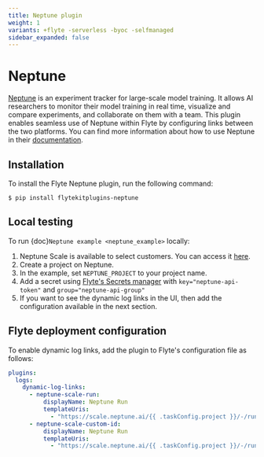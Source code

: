 ```yaml
---
title: Neptune plugin
weight: 1
variants: +flyte -serverless -byoc -selfmanaged
sidebar_expanded: false
---
```


# Neptune

[Neptune](https://neptune.ai/) is an experiment tracker for large-scale model training. It allows AI researchers to monitor their model training in real time, visualize and compare experiments, and collaborate on them with a team. This plugin enables seamless use of Neptune within Flyte by configuring links between the two platforms. You can find more information about how to use Neptune in their [documentation](https://docs.neptune.ai/).

## Installation

To install the Flyte Neptune plugin, run the following command:

```shell
$ pip install flytekitplugins-neptune
```

## Local testing

To run {doc}`Neptune example <neptune_example>` locally:

1. Neptune Scale is available to select customers. You can access it [here](https://neptune.ai/free-trial).
2. Create a project on Neptune.
3. In the example, set `NEPTUNE_PROJECT` to your project name.
4. Add a secret using [Flyte's Secrets manager](../../../deployment/flyte-configuration/secrets) with `key="neptune-api-token"` and `group="neptune-api-group"`
5. If you want to see the dynamic log links in the UI, then add the configuration available in the next section.

## Flyte deployment configuration

To enable dynamic log links, add the plugin to Flyte's configuration file as follows:

```yaml
plugins:
  logs:
    dynamic-log-links:
      - neptune-scale-run:
          displayName: Neptune Run
          templateUris:
            - "https://scale.neptune.ai/{{ .taskConfig.project }}/-/run/?customId={{ .podName }}"
      - neptune-scale-custom-id:
          displayName: Neptune Run
          templateUris:
            - "https://scale.neptune.ai/{{ .taskConfig.project }}/-/run/?customId={{ .taskConfig.id }}"
```
